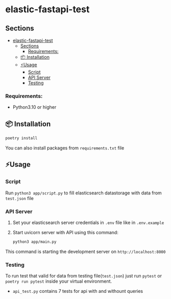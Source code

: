 # elastic-fastapi-test

## Sections
- [elastic-fastapi-test](#elastic-fastapi-test)
  - [Sections](#sections)
    - [Requirements:](#requirements)
  - [📦 Installation](#-installation)
  - [⚡Usage](#usage)
    - [Script](#script)
    - [API Server](#api-server)
    - [Testing](#testing)


### Requirements:
 - Python3.10 or higher

## 📦 Installation

```bash
poetry install
```
You can also install packages from `requirements.txt` file

## ⚡Usage

### Script

Run `python3 app/script.py` to fill elasticsearch datastorage with data from `test.json` file


### API Server
1. Set your elasticsearch server credentials in `.env` file like in `.env.example`

2. Start uvicorn server with API using this command:
   ```bash
   python3 app/main.py
   ```
This command is starting the development server on `http://localhost:8000`

### Testing

To run test that valid for data from testing file(`test.json`) just run `pytest` or `poetry run pytest` inside your virtual environment.

- `api_test.py` contains 7 tests for api with and withount queries
